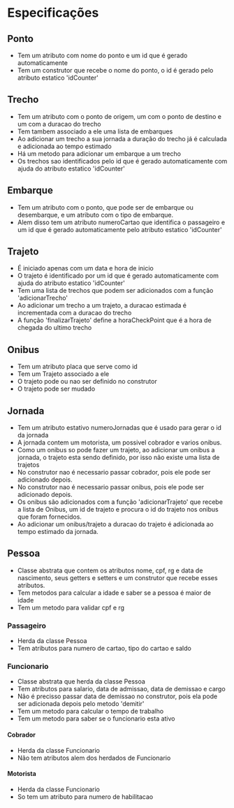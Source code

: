 # Especificações

## Ponto
 - Tem um atributo com nome do ponto e um id que é gerado automaticamente
 - Tem um construtor que recebe o nome do ponto, o id é gerado pelo atributo estatico 'idCounter'

## Trecho
 - Tem um atributo com o ponto de origem, um com o ponto de destino e um com a duracao do trecho
 - Tem tambem associado a ele uma lista de embarques
 - Ao adicionar um trecho a sua jornada a duração do trecho já é calculada e adicionada ao tempo estimado
 - Há um metodo para adicionar um embarque a um trecho
 - Os trechos sao identificados pelo id que é gerado automaticamente com ajuda do atributo estatico 'idCounter'

## Embarque
 - Tem um atributo com o ponto, que pode ser de embarque ou desembarque, e um atributo com o tipo de embarque.
 - Alem disso tem um atributo numeroCartao que identifica o passageiro e um id que é gerado automaticamente pelo atributo estatico 'idCounter'

## Trajeto 
  - É iniciado apenas com um data e hora de inicio
  - O trajeto é identificado por um id que é gerado automaticamente com ajuda do atributo estatico 'idCounter'
  - Tem uma lista de trechos que podem ser adicionados com a função 'adicionarTrecho'
  - Ao adicionar um trecho a um trajeto, a duracao estimada é incrementada com a duracao do trecho
  - A função 'finalizarTrajeto' define a horaCheckPoint que é a hora de chegada do ultimo trecho

## Onibus
 - Tem um atributo placa que serve como id
 - Tem um Trajeto associado a ele
 - O trajeto pode ou nao ser definido no construtor
 - O trajeto pode ser mudado

## Jornada
 - Tem um atributo estativo numeroJornadas que é usado para gerar o id da jornada
 - A jornada contem um motorista, um possivel cobrador e varios onibus.
 - Como um onibus so pode fazer um trajeto, ao adicionar um onibus a jornada, o trajeto esta sendo definido, por isso não existe uma lista de trajetos
 - No construtor nao é necessario passar cobrador, pois ele pode ser adicionado depois.
 - No construtor nao é necessario passar onibus, pois ele pode ser adicionado depois.
 - Os onibus são adicionados com a função 'adicionarTrajeto' que recebe a lista de Onibus, um id de trajeto e procura o id do trajeto nos onibus que foram fornecidos.
 - Ao adicionar um onibus/trajeto a duracao do trajeto é adicionada ao tempo estimado da jornada.


## Pessoa
 - Classe abstrata que contem os atributos nome, cpf, rg e data de nascimento, seus getters e setters e um construtor que recebe esses atributos.
 - Tem metodos para calcular a idade e saber se a pessoa é maior de idade
 - Tem um metodo para validar cpf e rg

### Passageiro
 - Herda da classe Pessoa
 - Tem atributos para numero de cartao, tipo do cartao e saldo

### Funcionario
 - Classe abstrata que herda da classe Pessoa
 - Tem atributos para salario, data de admissao, data de demissao e cargo
 - Não é precisso passar data de demissao no construtor, pois ela pode ser adicionada depois pelo metodo 'demitir'
 - Tem um metodo para calcular o tempo de trabalho
 - Tem um metodo para saber se o funcionario esta ativo

#### Cobrador
 - Herda da classe Funcionario
 - Não tem atributos alem dos herdados de Funcionario

#### Motorista
 - Herda da classe Funcionario
 - So tem um atributo para numero de habilitacao